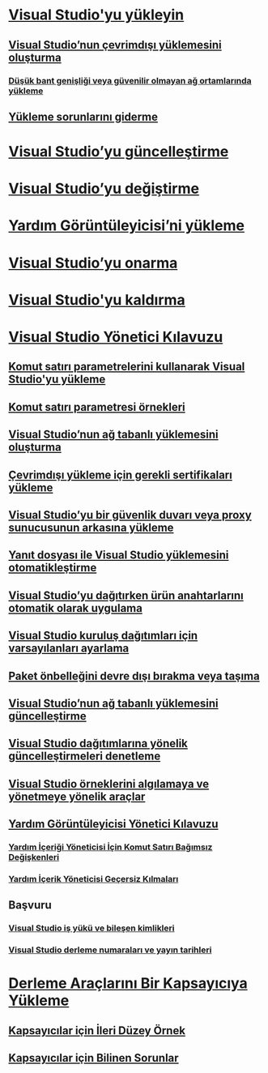 # [Visual Studio'yu yükleyin](install-visual-studio.md)
## [Visual Studio’nun çevrimdışı yüklemesini oluşturma](create-an-offline-installation-of-visual-studio.md)
### [Düşük bant genişliği veya güvenilir olmayan ağ ortamlarında yükleme](install-vs-inconsistent-quality-network.md)
## [Yükleme sorunlarını giderme](troubleshooting-installation-issues.md)
# [Visual Studio’yu güncelleştirme](update-visual-studio.md)
# [Visual Studio’yu değiştirme](modify-visual-studio.md)
# [Yardım Görüntüleyicisi’ni yükleme](../ide/microsoft-help-viewer-installation.md)
# [Visual Studio’yu onarma](repair-visual-studio.md)
# [Visual Studio'yu kaldırma](uninstall-visual-studio.md)
# [Visual Studio Yönetici Kılavuzu](visual-studio-administrator-guide.md)
## [Komut satırı parametrelerini kullanarak Visual Studio'yu yükleme](use-command-line-parameters-to-install-visual-studio.md)
## [Komut satırı parametresi örnekleri](command-line-parameter-examples.md)
## [Visual Studio’nun ağ tabanlı yüklemesini oluşturma](create-a-network-installation-of-visual-studio.md)
## [Çevrimdışı yükleme için gerekli sertifikaları yükleme](install-certificates-for-visual-studio-offline.md)
## [Visual Studio’yu bir güvenlik duvarı veya proxy sunucusunun arkasına yükleme](install-visual-studio-behind-a-firewall-or-proxy-server.md)
## [Yanıt dosyası ile Visual Studio yüklemesini otomatikleştirme](automated-installation-with-response-file.md)
## [Visual Studio’yu dağıtırken ürün anahtarlarını otomatik olarak uygulama](automatically-apply-product-keys-when-deploying-visual-studio.md)
## [Visual Studio kuruluş dağıtımları için varsayılanları ayarlama](set-defaults-for-enterprise-deployments.md)
## [Paket önbelleğini devre dışı bırakma veya taşıma](disable-or-move-the-package-cache.md)
## [Visual Studio’nun ağ tabanlı yüklemesini güncelleştirme](update-a-network-installation-of-visual-studio.md)
## [Visual Studio dağıtımlarına yönelik güncelleştirmeleri denetleme](controlling-updates-to-visual-studio-deployments.md)
## [Visual Studio örneklerini algılamaya ve yönetmeye yönelik araçlar](tools-for-managing-visual-studio-instances.md)
## [Yardım Görüntüleyicisi Yönetici Kılavuzu](../ide/help-viewer-administrator-guide.md)
### [Yardım İçeriği Yöneticisi İçin Komut Satırı Bağımsız Değişkenleri](../ide/command-line-arguments-for-the-help-content-manager.md)
### [Yardım İçerik Yöneticisi Geçersiz Kılmaları](../ide/help-content-manager-overrides.md)
## Başvuru
### [Visual Studio iş yükü ve bileşen kimlikleri](workload-and-component-ids.md)
### [Visual Studio derleme numaraları ve yayın tarihleri](visual-studio-build-numbers-and-release-dates.md)
# [Derleme Araçlarını Bir Kapsayıcıya Yükleme](build-tools-container.md)
## [Kapsayıcılar için İleri Düzey Örnek](advanced-build-tools-container.md)
## [Kapsayıcılar için Bilinen Sorunlar](build-tools-container-issues.md)
